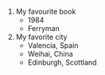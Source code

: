 1. My favourite book
    - 1984
    - Ferryman
2. My favorite city
    * Valencia, Spain
    * Weihai, China
    * Edinburgh, Scottland
